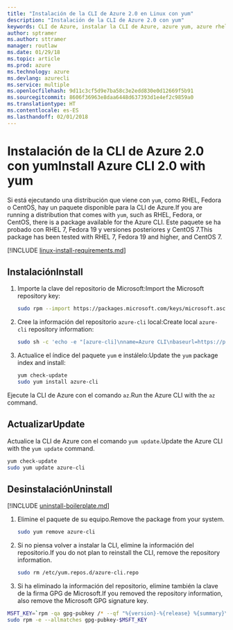 ```yaml
---
title: "Instalación de la CLI de Azure 2.0 en Linux con yum"
description: "Instalación de la CLI de Azure 2.0 con yum"
keywords: CLI de Azure, instalar la CLI de Azure, azure yum, azure rhel, azure fedora, azure centos
author: sptramer
ms.author: sttramer
manager: routlaw
ms.date: 01/29/18
ms.topic: article
ms.prod: azure
ms.technology: azure
ms.devlang: azurecli
ms.service: multiple
ms.openlocfilehash: 9d11c3cf5d9e7ba58c3e2edd830e0d12669f5b91
ms.sourcegitcommit: 8606f36963e8daa6448d637393d1e4ef2c9859a0
ms.translationtype: HT
ms.contentlocale: es-ES
ms.lasthandoff: 02/01/2018
---
```

# <a name="install-azure-cli-20-with-yum"></a><span data-ttu-id="b91b1-104">Instalación de la CLI de Azure 2.0 con yum</span><span class="sxs-lookup"><span data-stu-id="b91b1-104">Install Azure CLI 2.0 with yum</span></span>

<span data-ttu-id="b91b1-105">Si está ejecutando una distribución que viene con `yum`, como RHEL, Fedora o CentOS, hay un paquete disponible para la CLI de Azure.</span><span class="sxs-lookup"><span data-stu-id="b91b1-105">If you are running a distribution that comes with `yum`, such as RHEL, Fedora, or CentOS, there is a package available for the Azure CLI.</span></span> <span data-ttu-id="b91b1-106">Este paquete se ha probado con RHEL 7, Fedora 19 y versiones posteriores y CentOS 7.</span><span class="sxs-lookup"><span data-stu-id="b91b1-106">This package has been tested with RHEL 7, Fedora 19 and higher, and CentOS 7.</span></span>

[!INCLUDE [linux-install-requirements.md](includes/linux-install-requirements.md)]

## <a name="install"></a><span data-ttu-id="b91b1-107">Instalación</span><span class="sxs-lookup"><span data-stu-id="b91b1-107">Install</span></span>

1. <span data-ttu-id="b91b1-108">Importe la clave del repositorio de Microsoft:</span><span class="sxs-lookup"><span data-stu-id="b91b1-108">Import the Microsoft repository key:</span></span>

   ```bash
   sudo rpm --import https://packages.microsoft.com/keys/microsoft.asc
   ```

2. <span data-ttu-id="b91b1-109">Cree la información del repositorio `azure-cli` local:</span><span class="sxs-lookup"><span data-stu-id="b91b1-109">Create local `azure-cli` repository information:</span></span>

   ```bash
   sudo sh -c 'echo -e "[azure-cli]\nname=Azure CLI\nbaseurl=https://packages.microsoft.com/yumrepos/azure-cli\nenabled=1\ngpgcheck=1\ngpgkey=https://packages.microsoft.com/keys/microsoft.asc" > /etc/yum.repos.d/azure-cli.repo'
   ```

3. <span data-ttu-id="b91b1-110">Actualice el índice del paquete `yum` e instálelo:</span><span class="sxs-lookup"><span data-stu-id="b91b1-110">Update the `yum` package index and install:</span></span>

   ```bash
   yum check-update
   sudo yum install azure-cli
   ```

<span data-ttu-id="b91b1-111">Ejecute la CLI de Azure con el comando `az`.</span><span class="sxs-lookup"><span data-stu-id="b91b1-111">Run the Azure CLI with the `az` command.</span></span>

## <a name="update"></a><span data-ttu-id="b91b1-112">Actualizar</span><span class="sxs-lookup"><span data-stu-id="b91b1-112">Update</span></span>

<span data-ttu-id="b91b1-113">Actualice la CLI de Azure con el comando `yum update`.</span><span class="sxs-lookup"><span data-stu-id="b91b1-113">Update the Azure CLI with the `yum update` command.</span></span>

```bash
yum check-update
sudo yum update azure-cli
```

## <a name="uninstall"></a><span data-ttu-id="b91b1-114">Desinstalación</span><span class="sxs-lookup"><span data-stu-id="b91b1-114">Uninstall</span></span>

[!INCLUDE [uninstall-boilerplate.md](includes/uninstall-boilerplate.md)]

1. <span data-ttu-id="b91b1-115">Elimine el paquete de su equipo.</span><span class="sxs-lookup"><span data-stu-id="b91b1-115">Remove the package from your system.</span></span>

   ```bash
   sudo yum remove azure-cli
   ```

2. <span data-ttu-id="b91b1-116">Si no piensa volver a instalar la CLI, elimine la información del repositorio.</span><span class="sxs-lookup"><span data-stu-id="b91b1-116">If you do not plan to reinstall the CLI, remove the repository information.</span></span>

   ```bash
   sudo rm /etc/yum.repos.d/azure-cli.repo
   ```

3. <span data-ttu-id="b91b1-117">Si ha eliminado la información del repositorio, elimine también la clave de la firma GPG de Microsoft.</span><span class="sxs-lookup"><span data-stu-id="b91b1-117">If you removed the repository information, also remove the Microsoft GPG signature key.</span></span>

  ```bash
  MSFT_KEY=`rpm -qa gpg-pubkey /* --qf "%{version}-%{release} %{summary}\n" | grep Microsoft | awk '{print $1}'`
  sudo rpm -e --allmatches gpg-pubkey-$MSFT_KEY
  ```
